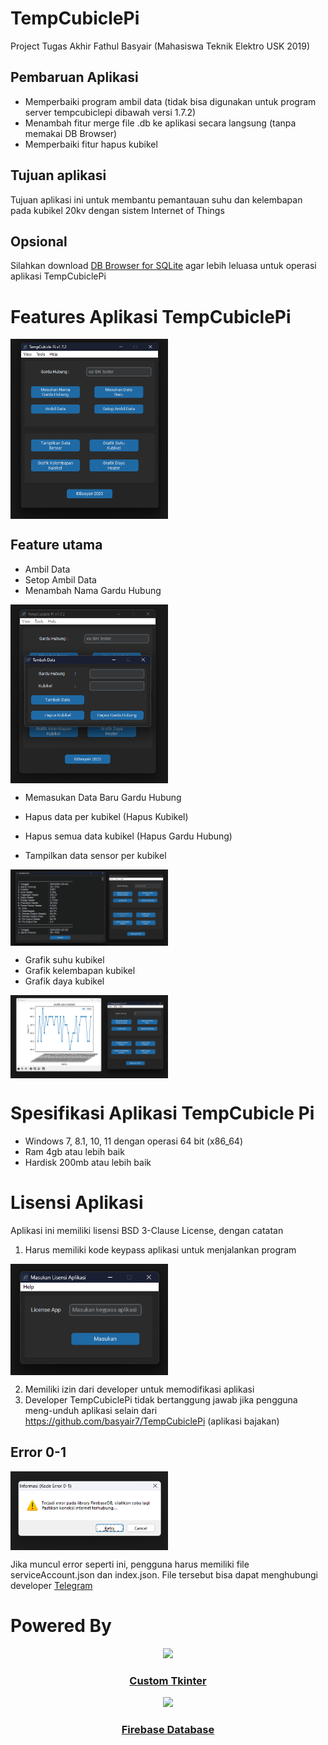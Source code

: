 # TempCubiclePi
Project Tugas Akhir Fathul Basyair (Mahasiswa Teknik Elektro USK 2019)

## Pembaruan Aplikasi
- Memperbaiki program ambil data (tidak bisa digunakan untuk program server tempcubiclepi dibawah versi 1.7.2)
- Menambah fitur merge file .db ke aplikasi secara langsung (tanpa memakai DB Browser)
- Memperbaiki fitur hapus kubikel

## Tujuan aplikasi
Tujuan aplikasi ini untuk membantu pemantauan suhu dan kelembapan pada kubikel 20kv dengan sistem Internet of Things

## Opsional
Silahkan download <a href="https://sqlitebrowser.org/dl/">DB Browser for SQLite</a> agar lebih leluasa untuk operasi aplikasi TempCubiclePi

# Features Aplikasi TempCubiclePi
<img align="center" src="./images/tempcubiclepi-interface.png" width="50%">

## Feature utama
- Ambil Data
- Setop Ambil Data
- Menambah Nama Gardu Hubung
<img align="center" src="./images/feature1.png" width="50%">

- Memasukan Data Baru Gardu Hubung
- Hapus data per kubikel (Hapus Kubikel)
- Hapus semua data kubikel (Hapus Gardu Hubung)

- Tampilkan data sensor per kubikel
<img align="center" src="./images/feature-tampilkan-data.png" width="50%">

- Grafik suhu kubikel
- Grafik kelembapan kubikel
- Grafik daya kubikel
<img align="center" src="./images/feature-grafik-suhu.png" width="50%">

# Spesifikasi Aplikasi TempCubicle Pi
- Windows 7, 8.1, 10, 11 dengan operasi 64 bit (x86_64)
- Ram 4gb atau lebih baik
- Hardisk 200mb atau lebih baik

# Lisensi Aplikasi
Aplikasi ini memiliki lisensi BSD 3-Clause License, dengan catatan
1. Harus memiliki kode keypass aplikasi untuk menjalankan program

<img align="center" src="./images/require-keypass.png" width="50%">

2. Memiliki izin dari developer untuk memodifikasi aplikasi
3. Developer TempCubiclePi tidak bertanggung jawab jika pengguna meng-unduh aplikasi selain dari https://github.com/basyair7/TempCubiclePi (aplikasi bajakan)

## Error 0-1
<img align="center" src="./images/error0-1.png" width="50%">

Jika muncul error seperti ini, pengguna harus memiliki file serviceAccount.json dan index.json. 
File tersebut bisa dapat menghubungi developer <a href="https://t.me/ahul7" target="_blank">Telegram</a>

# Powered By
<p align="center">
    <a href="https://customtkinter.tomschimansky.com/" target="_blank">
        <picture>
            <source media="(prefers-color-scheme: dark)" srcset="https://raw.githubusercontent.com/TomSchimansky/CustomTkinter/master/documentation_images/CustomTkinter_logo_dark.png">
            <img src="https://raw.githubusercontent.com/TomSchimansky/CustomTkinter/master/documentation_images/CustomTkinter_logo_light.png" width="50%">
        </picture>
    </a>
</p>

<h3 align="center"><a href="https://customtkinter.tomschimansky.com/" target="_blank">Custom Tkinter</a></h3>

<p align="center">
    <a href="https://firebase.google.com/" target="_blank">
        <img src="https://www.gstatic.com/devrel-devsite/prod/v4adef427db21a4cd79f489fce8da23c25ef3f53705a17ddcb0611ee166b2e610/firebase/images/lockup.svg" width="30%">
    </a>
</p>

<h3 align="center"><a href="https://firebase.google.com/" target="_blank">Firebase Database</a></h3>

